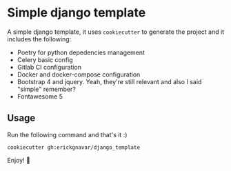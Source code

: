 # Simple django template

A simple django template, it uses `cookiecutter` to generate the project and it includes the following:

- Poetry for python depedencies management
- Celery basic config
- Gitlab CI configuration
- Docker and docker-compose configuration
- Bootstrap 4 and jquery. Yeah, they're still relevant and also I said "simple" remember?
- Fontawesome 5

## Usage

Run the following command and that's it :)

```shell
cookiecutter gh:erickgnavar/django_template
```

Enjoy! 🎉
